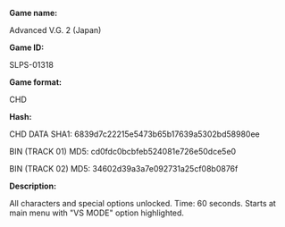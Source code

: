 **Game name:**

Advanced V.G. 2 (Japan)

**Game ID:**

SLPS-01318

**Game format:**

CHD

**Hash:**

CHD DATA SHA1: 6839d7c22215e5473b65b17639a5302bd58980ee

BIN (TRACK 01) MD5: cd0fdc0bcbfeb524081e726e50dce5e0

BIN (TRACK 02) MD5: 34602d39a3a7e092731a25cf08b0876f

**Description:**

All characters and special options unlocked. Time: 60 seconds. Starts at main menu with "VS MODE" option highlighted.